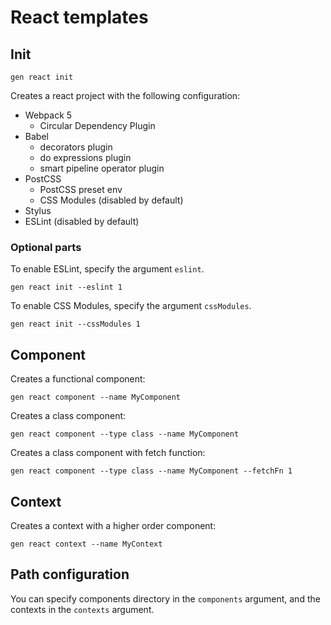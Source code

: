 # React templates

## Init

`gen react init`

Creates a react project with the following configuration:

- Webpack 5
  - Circular Dependency Plugin
- Babel
  - decorators plugin
  - do expressions plugin
  - smart pipeline operator plugin
- PostCSS
  - PostCSS preset env
  - CSS Modules (disabled by default)
- Stylus
- ESLint (disabled by default)

### Optional parts

To enable ESLint, specify the argument `eslint`.

`gen react init --eslint 1`

To enable CSS Modules, specify the argument `cssModules`.

`gen react init --cssModules 1`

## Component

Creates a functional component:

`gen react component --name MyComponent`

Creates a class component:

`gen react component --type class --name MyComponent`

Creates a class component with fetch function:

`gen react component --type class --name MyComponent --fetchFn 1`

## Context

Creates a context with a higher order component:

`gen react context --name MyContext`

## Path configuration

You can specify components directory in the `components` argument, and the contexts in the `contexts` argument.

